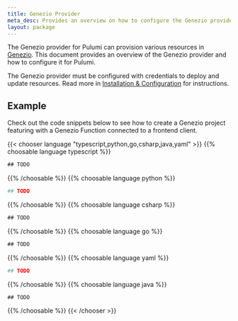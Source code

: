 ```yaml
---
title: Genezio Provider
meta_desc: Provides an overview on how to configure the Genezio provider for Pulumi.
layout: package
---
```


The Genezio provider for Pulumi can provision various resources in [Genezio](https://genezio.com).
This document provides an overview of the Genezio provider and how to configure it for Pulumi.

The Genezio provider must be configured with credentials to deploy and update resources.
Read more in [Installation & Configuration](https://www.pulumi.com/registry/packages/genezio/installation-configuration/) for instructions.

## Example

Check out the code snippets below to see how to create a Genezio project featuring with a Genezio Function connected to a frontend client.

{{< chooser language "typescript,python,go,csharp,java,yaml" >}}
{{% choosable language typescript %}}
```typescript
## TODO
```

{{% /choosable %}}
{{% choosable language python %}}
```python
## TODO
```

{{% /choosable %}}
{{% choosable language csharp %}}
```csharp
## TODO
```

{{% /choosable %}}
{{% choosable language go %}}
```go
## TODO
```

{{% /choosable %}}
{{% choosable language yaml %}}
```yaml
## TODO
```

{{% /choosable %}}
{{% choosable language java %}}
```java
## TODO
```

{{% /choosable %}}
{{< /chooser >}}
